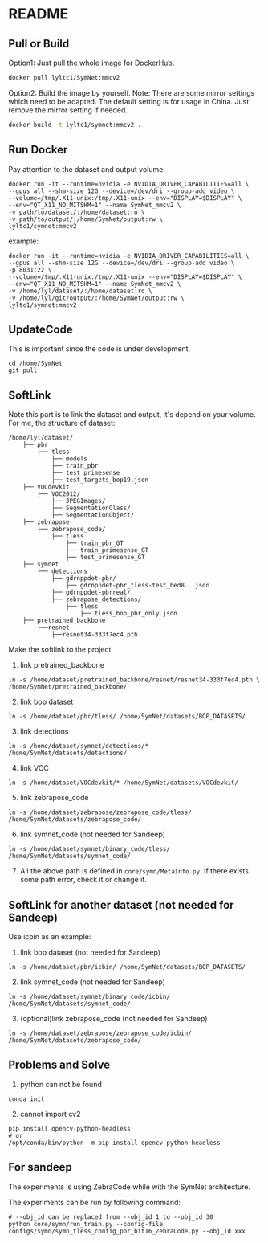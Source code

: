 # README

## Pull or Build 
Option1: Just pull the whole image for DockerHub.
```bash
docker pull lyltc1/SymNet:mmcv2
```
Option2: Build the image by yourself.
Note: There are some mirror settings which need to be adapted. The default setting is for usage in China. Just remove the mirror setting if needed.
```bash
docker build -t lyltc1/symnet:mmcv2 .
```
## Run Docker
Pay attention to the dataset and output volume.
```
docker run -it --runtime=nvidia -e NVIDIA_DRIVER_CAPABILITIES=all \
--gpus all --shm-size 12G --device=/dev/dri --group-add video \
--volume=/tmp/.X11-unix:/tmp/.X11-unix --env="DISPLAY=$DISPLAY" \
--env="QT_X11_NO_MITSHM=1" --name SymNet_mmcv2 \
-v path/to/dataset/:/home/dataset:ro \
-v path/to/output/:/home/SymNet/output:rw \
lyltc1/symnet:mmcv2
```
example:
```
docker run -it --runtime=nvidia -e NVIDIA_DRIVER_CAPABILITIES=all \
--gpus all --shm-size 12G --device=/dev/dri --group-add video \
-p 8031:22 \
--volume=/tmp/.X11-unix:/tmp/.X11-unix --env="DISPLAY=$DISPLAY" \
--env="QT_X11_NO_MITSHM=1" --name SymNet_mmcv2 \
-v /home/lyl/dataset/:/home/dataset:ro \
-v /home/lyl/git/output/:/home/SymNet/output:rw \
lyltc1/symnet:mmcv2
```

## UpdateCode
This is important since the code is under development.
```
cd /home/SymNet
git pull
```

## SoftLink
Note this part is to link the dataset and output, it's depend on your volume.
For me, the structure of dataset:
```
/home/lyl/dataset/
    ├── pbr
        ├── tless
            ├── models
            ├── train_pbr
            ├── test_primesense
            ├── test_targets_bop19.json
    ├── VOCdevkit
        ├── VOC2012/
            ├── JPEGImages/
            ├── SegmentationClass/
            ├── SegmentationObject/
    ├── zebrapose
        ├── zebrapose_code/
            ├── tless
                ├── train_pbr_GT
                ├── train_primesense_GT
                ├── test_primesense_GT
    ├── symnet
        ├── detections
            ├── gdrnppdet-pbr/
                ├── gdrnppdet-pbr_tless-test_bed8...json
            ├── gdrnppdet-pbrreal/
            ├── zebrapose_detections/
                ├── tless
                    ├── tless_bop_pbr_only.json
    ├── pretrained_backbone
        ├──resnet
            ├──resnet34-333f7ec4.pth
```
Make the softlink to the project
1. link pretrained_backbone
```
ln -s /home/dataset/pretrained_backbone/resnet/resnet34-333f7ec4.pth \
/home/SymNet/pretrained_backbone/
```
2. link bop dataset
```
ln -s /home/dataset/pbr/tless/ /home/SymNet/datasets/BOP_DATASETS/
``` 
3. link detections
```
ln -s /home/dataset/symnet/detections/* /home/SymNet/datasets/detections/
```
4. link VOC
```
ln -s /home/dataset/VOCdevkit/* /home/SymNet/datasets/VOCdevkit/
```
5. link zebrapose_code
```
ln -s /home/dataset/zebrapose/zebrapose_code/tless/ /home/SymNet/datasets/zebrapose_code/
```
6. link symnet_code (not needed for Sandeep)
```
ln -s /home/dataset/symnet/binary_code/tless/ /home/SymNet/datasets/symnet_code/
```
7. All the above path is defined in ```core/symn/MetaInfo.py```. If there exists some path error, check it or change it.


## SoftLink for another dataset (not needed for Sandeep)
Use icbin as an example:

1. link bop dataset (not needed for Sandeep)
```
ln -s /home/dataset/pbr/icbin/ /home/SymNet/datasets/BOP_DATASETS/
``` 
2. link symnet_code (not needed for Sandeep)
```
ln -s /home/dataset/symnet/binary_code/icbin/ /home/SymNet/datasets/symnet_code/
```
3. (optional)link zebrapose_code (not needed for Sandeep)
```
ln -s /home/dataset/zebrapose/zebrapose_code/icbin/ /home/SymNet/datasets/zebrapose_code/
```

## Problems and Solve
1. python can not be found
```shell
conda init
```
2. cannot import cv2
```shell
pip install opencv-python-headless
# or
/opt/conda/bin/python -m pip install opencv-python-headless
```
## For sandeep
The experiments is using ZebraCode while with the SymNet architecture.

The experiments can be run by following command:
```
# --obj_id can be replaced from --obj_id 1 to --obj_id 30
python core/symn/run_train.py --config-file configs/symn/symn_tless_config_pbr_bit16_ZebraCode.py --obj_id xxx
```